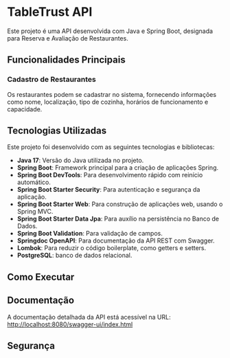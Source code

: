# TableTrust API

Este projeto é uma API desenvolvida com Java e Spring Boot, designada para Reserva e Avaliação de Restaurantes.

## Funcionalidades Principais

### Cadastro de Restaurantes
Os restaurantes podem se cadastrar no sistema, fornecendo informações como nome, localização, tipo de cozinha, horários de funcionamento e capacidade.

## Tecnologias Utilizadas

Este projeto foi desenvolvido com as seguintes tecnologias e bibliotecas:

- **Java 17**: Versão do Java utilizada no projeto.
- **Spring Boot**: Framework principal para a criação de aplicações Spring.
- **Spring Boot DevTools**: Para desenvolvimento rápido com reinício automático.
- **Spring Boot Starter Security**: Para autenticação e segurança da aplicação.
- **Spring Boot Starter Web**: Para construção de aplicações web, usando o Spring MVC.
- **Spring Boot Starter Data Jpa**: Para auxílio na persistência no Banco de Dados.
- **Spring Boot Validation**: Para validação de campos.
- **Springdoc OpenAPI**: Para documentação da API REST com Swagger.
- **Lombok**: Para reduzir o código boilerplate, como getters e setters.
- **PostgreSQL**: banco de dados relacional.


## Como Executar

## Documentação

A documentação detalhada da API está acessível na URL:
[http://localhost:8080/swagger-ui/index.html](http://localhost:8080/swagger-ui/index.html)


## Segurança
